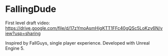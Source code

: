 # FallingDude
First level draft video: https://drive.google.com/file/d/17zYmoAsmHigKTT1FFc40gQSc5LoKzy6N/view?usp=sharing

Inspired by FallGuys, single player experience. Developed with Unreal Engine 5.
